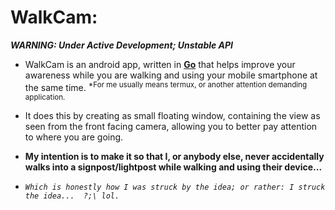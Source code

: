 # WalkCam:
***WARNING: Under Active Development; Unstable API***

- WalkCam is an android app, written in [__Go__] that helps improve your awareness while you are walking and using your mobile smartphone at the same time.
<sup> *For me usually means termux, or another attention demanding application. </sup>
- It does this by creating as small floating window, containing the view as seen
from the front facing camera, allowing you to better pay attention to where you are going.

- **My intention is to make it so that I, or anybody else, never accidentally walks into a signpost/lightpost while walking and using their device...**

- _*`Which is honestly how I was struck by the idea; or rather: I struck the idea...  ?;\ lol.`*_

    [__Go__]: https://golang.org

